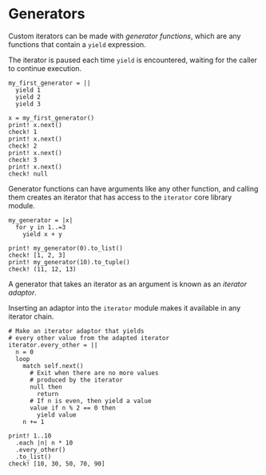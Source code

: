# Generators

Custom iterators can be made with _generator functions_, which are any functions that contain a `yield` expression. 

The iterator is paused each time `yield` is encountered, waiting for the caller to continue execution.

```koto
my_first_generator = ||
  yield 1
  yield 2
  yield 3

x = my_first_generator()
print! x.next()
check! 1
print! x.next()
check! 2
print! x.next()
check! 3
print! x.next()
check! null
```

Generator functions can have arguments like any other function, and calling them creates an iterator that has access to the `iterator` core library module.

```koto
my_generator = |x|
  for y in 1..=3
    yield x + y 

print! my_generator(0).to_list()
check! [1, 2, 3]
print! my_generator(10).to_tuple()
check! (11, 12, 13)
```

A generator that takes an iterator as an argument is known as an _iterator adaptor_. 

Inserting an adaptor into the `iterator` module makes it available in any iterator chain.

```koto
# Make an iterator adaptor that yields 
# every other value from the adapted iterator
iterator.every_other = ||
  n = 0
  loop
    match self.next()
      # Exit when there are no more values 
      # produced by the iterator
      null then 
        return
      # If n is even, then yield a value
      value if n % 2 == 0 then 
        yield value
    n += 1

print! 1..10
  .each |n| n * 10
  .every_other()
  .to_list()
check! [10, 30, 50, 70, 90]
```

